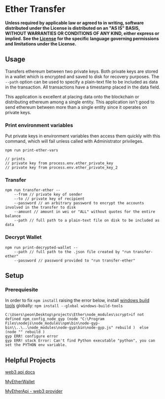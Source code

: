 # Ether Transfer

**Unless required by applicable law or agreed to in writing, software distributed under the License is distributed on an "AS IS" BASIS, WITHOUT WARRANTIES OR CONDITIONS OF ANY KIND, either express or implied. See the [License](https://www.apache.org/licenses/LICENSE-2.0) for the specific language governing permissions and
limitations under the License.**

## Usage

Transfers ethereum between two private keys. Both private keys are stored in a wallet which is encrypted and saved to disk for recovery purposes. The `--path` option can be used to specify a plain-text file to be included as data in the transaction. All transactions have a timestamp placed in the data field.

This application is excellent at placing data onto the blockchain or distributing ethereum among a single entity. This application isn't good to send ethereum between more than a single entity since it operates on private keys.


### Print environment variables

Put private keys in environment variables then access them quickly with this command, which will fail unless called with Administrator privileges.

    npm run print-ether-vars

    // prints
    // private key from process.env.ether_private_key
    // private key from process.env.ether_private_key_2

### Transfer

    npm run transfer-ether --
        --from // private key of sender
        --to // private key of recipient
        --password // an arbitrary password to encrypt the accounts involved in the transfer to disk
        --amount // amount in wei or "ALL" without quotes for the entire balance
        --path // full path to a plain-text file on disk to be included as data

### Decrypt Wallet

    npm run print-decrypted-wallet --
        --path // full path to the .json file created by "run transfer-ether"
        --password // password provided to "run transfer-ether"

## Setup

### Prerequiesite

In order to fix `npm install` raising the error below, install [windows build tools](https://github.com/ethereum/web3.js/issues/1064) globally: `npm install --global windows-build-tools`

    C:\Users\peon\Desktop\projects\Ether\node_modules\scrypt>if not defined npm_config_node_gyp (node "C:\Program Files\nodejs\node_modules\npm\bin\node-gyp-bin\\..\..\node_modules\node-gyp\bin\node-gyp.js" rebuild )  else (node "" rebuild )
    gyp ERR! configure error
    gyp ERR! stack Error: Can't find Python executable "python", you can set the PYTHON env variable.

## Helpful Projects

[web3 api docs](https://web3js.readthedocs.io/en/1.0/web3-eth.html)

[MyEtherWallet](https://www.myetherwallet.com/)

[MyEtherApi - web3 provider](https://www.myetherapi.com/)
